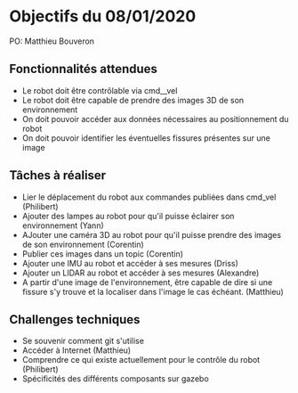 # Objectifs du 08/01/2020

PO: Matthieu Bouveron


## Fonctionnalités attendues

- Le robot doit être contrôlable via cmd__vel
- Le robot doit être capable de prendre des images 3D de son environnement
- On doit pouvoir accéder aux données nécessaires au positionnement du robot
- On doit pouvoir identifier les éventuelles fissures présentes sur une image



## Tâches à réaliser
- Lier le déplacement du robot aux commandes publiées dans cmd_vel (Philibert)
- Ajouter des lampes au robot pour qu'il puisse éclairer son environnement (Yann)
- AJouter une caméra 3D au robot pour qu'il puisse prendre des images de son environnement (Corentin)
- Publier ces images dans un topic (Corentin)
- Ajouter une IMU au robot et accéder à ses mesures (Driss)
- Ajouter un LIDAR au robot et accéder à ses mesures (Alexandre)
- A partir d'une image de l'environnement, être capable de dire si une fissure s'y trouve et la localiser dans l'image le cas échéant. (Matthieu)

## Challenges techniques
- Se souvenir comment git s'utilise
- Accéder à Internet (Matthieu)
- Comprendre ce qui existe actuellement pour le contrôle du robot (Philibert)
- Spécificités des différents composants sur gazebo

